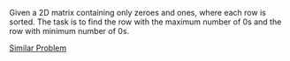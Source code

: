 Given a 2D matrix containing only zeroes and ones, where each row is sorted. The task is to find the row with the maximum number of 0s and the row with minimum number of 0s.

[Similar Problem](https://www.geeksforgeeks.org/find-row-with-maximum-and-minimum-number-of-zeroes-in-given-matrix/)
